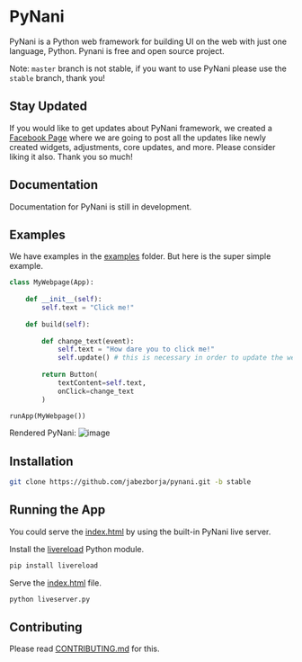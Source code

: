 # PyNani
PyNani is a Python web framework for building UI on the web with just one language, Python. Pynani is free and open source project.

Note: `master` branch is not stable, if you want to use PyNani please use the `stable` branch, thank you!

## Stay Updated
If you would like to get updates about PyNani framework, we created a [Facebook Page](https://www.facebook.com/pynaniframework) where we are going to post all the updates like newly created widgets, adjustments, core updates, and more. Please consider liking it also. Thank you so much!

## Documentation
Documentation for PyNani is still in development.

## Examples
We have examples in the [examples](examples) folder. But here is the super simple example.

```py
class MyWebpage(App):
    
    def __init__(self):
        self.text = "Click me!"
    
    def build(self):
        
        def change_text(event):
            self.text = "How dare you to click me!"
            self.update() # this is necessary in order to update the webpage
        
        return Button(
            textContent=self.text,
            onClick=change_text
        )

runApp(MyWebpage())
```

Rendered PyNani:
![image](https://user-images.githubusercontent.com/64759159/111881940-d80e4380-89ed-11eb-9ffc-d607d80896fb.png)

## Installation
```bash
git clone https://github.com/jabezborja/pynani.git -b stable
```

## Running the App
You could serve the [index.html](index.html) by using the built-in PyNani live server.

Install the [livereload](https://livereload.readthedocs.io/en/latest/) Python module.
```bash
pip install livereload
```

Serve the [index.html](index.html) file.
```bash
python liveserver.py
```

## Contributing
Please read [CONTRIBUTING.md](CONTRIBUTING.md) for this.
